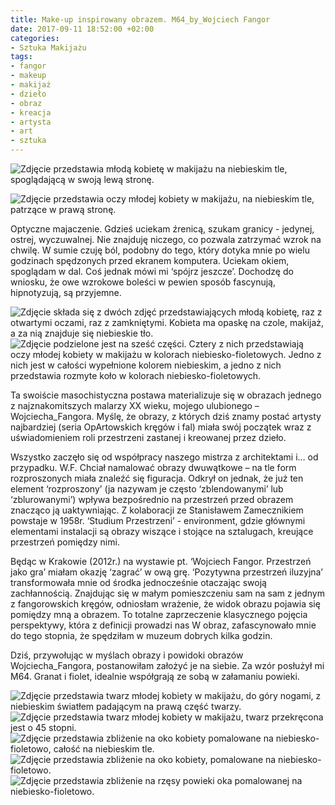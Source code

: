 ```yaml
---
title: Make-up inspirowany obrazem. M64_by_Wojciech Fangor
date: 2017-09-11 18:52:00 +02:00
categories:
- Sztuka Makijażu
tags:
- fangor
- makeup
- makijaż
- dzieło
- obraz
- kreacja
- artysta
- art
- sztuka
---
```


![Zdjęcie przedstawia młodą kobietę w makijażu na niebieskim tle, spoglądającą w swoją lewą stronę.](https://assets0.ello.co/uploads/asset/attachment/6212854/ello-optimized-8ec92992.jpg)

![Zdjęcie przedstawia oczy młodej kobiety w makijażu, na niebieskim tle, patrzące w prawą stronę.](https://assets1.ello.co/uploads/asset/attachment/6213303/ello-optimized-b1f7e367.jpg)

<olela-narrative>
Optyczne majaczenie. Gdzieś uciekam źrenicą, szukam granicy - jedynej, ostrej, wyczuwalnej. Nie znajduję niczego, co pozwala zatrzymać wzrok na chwilę. W sumie czuję ból, podobny do tego, który dotyka mnie po wielu godzinach spędzonych przed ekranem komputera. Uciekam okiem, spoglądam w dal. Coś jednak mówi mi ‘spójrz jeszcze’. Dochodzę do wniosku, że owe wzrokowe boleści w pewien sposób fascynują, hipnotyzują, są przyjemne.
</olela-narrative>

![Zdjęcie składa się z dwóch zdjęć przedstawiających młodą kobietę, raz z otwartymi oczami, raz z zamkniętymi. Kobieta ma opaskę na czole, makijaż, a za nią znajduje się niebieskie tło.](https://assets0.ello.co/uploads/asset/attachment/6213301/ello-optimized-fa8bc903.jpg)
![Zdjęcie podzielone jest na sześć części. Cztery z nich przedstawiają oczy młodej kobiety w makijażu w kolorach niebiesko-fioletowych. Jedno z nich jest w całości wypełnione kolorem niebieskim, a jedno z nich przedstawia rozmyte koło w kolorach niebiesko-fioletowych.](https://assets2.ello.co/uploads/asset/attachment/6213302/ello-optimized-8bf9fab5.jpg)

Ta swoiście masochistyczna postawa materializuje się w obrazach jednego z najznakomitszych malarzy XX wieku, mojego ulubionego – Wojciecha_Fangora. Myślę, że obrazy, z których dziś znamy postać artysty najbardziej (seria OpArtowskich kręgów i fal) miała swój początek wraz z uświadomieniem roli przestrzeni zastanej i kreowanej przez dzieło. 

Wszystko zaczęło się od współpracy naszego mistrza z architektami i… od przypadku. W.F. Chciał namalować obrazy dwuwątkowe – na tle form rozproszonych miała znaleźć się figuracja. Odkrył on jednak, że już ten element ‘rozproszony’ (ja nazywam je często ‘zblendowanymi’ lub ‘zblurowanymi’) wpływa bezpośrednio na przestrzeń przed obrazem znacząco ją uaktywniając. Z kolaboracji ze Stanisławem Zamecznikiem powstaje w 1958r. ‘Studium Przestrzeni’ - environment, gdzie głównymi elementami instalacji są obrazy wiszące i stojące na sztalugach, kreujące przestrzeń pomiędzy nimi. 

Będąc w Krakowie (2012r.) na wystawie pt. ‘Wojciech Fangor. Przestrzeń jako gra’ miałam okazję ‘zagrać’ w ową grę. ‘Pozytywna przestrzeń iluzyjna’ transformowała mnie od środka jednocześnie otaczając swoją zachłannością. Znajdując się w małym pomieszczeniu sam na sam z jednym z fangorowskich kręgów, odniosłam wrażenie, że widok obrazu pojawia się pomiędzy mną a obrazem. To totalne zaprzeczenie klasycznego pojęcia perspektywy, która z definicji prowadzi nas W obraz, zafascynowało mnie do tego stopnia, że spędziłam w muzeum dobrych kilka godzin.

Dziś, przywołując w myślach obrazy i powidoki obrazów Wojciecha_Fangora, postanowiłam założyć je na siebie. Za wzór posłużył mi M64. Granat i fiolet, idealnie współgrają ze sobą w załamaniu powieki. 

![Zdjęcie przedstawia twarz młodej kobiety w makijażu, do góry nogami, z niebieskim światłem padającym na prawą część twarzy.](https://assets2.ello.co/uploads/asset/attachment/6212890/ello-optimized-b9dcd943.jpg)
![Zdjęcie przedstawia twarz młodej kobiety w makijażu, twarz przekręcona jest o 45 stopni.](https://assets0.ello.co/uploads/asset/attachment/6212884/ello-optimized-794ded76.jpg)
![Zdjęcie przedstawia zbliżenie na oko kobiety pomalowane na niebiesko-fioletowo, całość na niebieskim tle.](https://assets2.ello.co/uploads/asset/attachment/6213419/ello-optimized-80b022af.jpg)
![Zdjęcie przedstawia zbliżenie na oko kobiety, pomalowane na niebiesko-fioletowo.](https://assets1.ello.co/uploads/asset/attachment/6213421/ello-optimized-d96c4e12.jpg)
![Zdjęcie przedstawia zbliżenie na rzęsy powieki oka pomalowanej na niebiesko-fioletowo.](https://assets2.ello.co/uploads/asset/attachment/6213422/ello-optimized-b59eb7b9.jpg)
